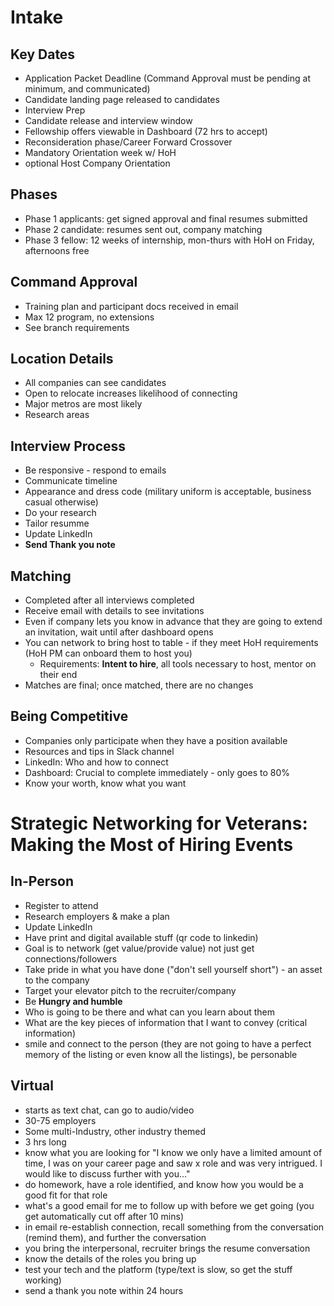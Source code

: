 # Intake
## Key Dates
- Application Packet Deadline (Command Approval must be pending at minimum, and communicated)
- Candidate landing page released to candidates
- Interview Prep
- Candidate release and interview window
- Fellowship offers viewable in Dashboard (72 hrs to accept)
- Reconsideration phase/Career Forward Crossover
- Mandatory Orientation week w/ HoH
- optional Host Company Orientation
## Phases
- Phase 1 applicants: get signed approval and final resumes submitted
- Phase 2 candidate: resumes sent out, company matching
- Phase 3 fellow: 12 weeks of internship, mon-thurs with HoH on Friday, afternoons free
## Command Approval
- Training plan and participant docs received in email
- Max 12 program, no extensions
- See branch requirements
## Location Details
- All companies can see candidates
- Open to relocate increases likelihood of connecting
- Major metros are most likely
- Research areas
## Interview Process
- Be responsive - respond to emails
- Communicate timeline
- Appearance and dress code (military uniform is acceptable, business casual otherwise)
- Do your research
- Tailor resumme
- Update LinkedIn
- **Send Thank you note**
## Matching
- Completed after all interviews completed
- Receive email with details to see invitations
- Even if company lets you know in advance that they are going to extend an invitation, wait until after dashboard opens
- You can network to bring host to table - if they meet HoH requirements (HoH PM can onboard them to host you)
  - Requirements: **Intent to hire**, all tools necessary to host, mentor on their end
- Matches are final; once matched, there are no changes
## Being Competitive
- Companies only participate when they have a position available
- Resources and tips in Slack channel
- LinkedIn: Who and how to connect
- Dashboard: Crucial to complete immediately - only goes to 80%
- Know your worth, know what you want

# Strategic Networking for Veterans: Making the Most of Hiring Events
## In-Person
  - Register to attend
  - Research employers & make a plan
  - Update LinkedIn
  - Have print and digital available stuff (qr code to linkedin)
  - Goal is to network (get value/provide value) not just get connections/followers
  - Take pride in what you have done ("don't sell yourself short") - an asset to the company
  - Target your elevator pitch to the recruiter/company
  - Be **Hungry and humble**
  - Who is going to be there and what can you learn about them
  - What are the key pieces of information that I want to convey (critical information)
  - smile and connect to the person (they are not going to have a perfect memory of the listing or even know all the listings), be personable

## Virtual
  - starts as text chat, can go to audio/video
  - 30-75 employers
  - Some multi-Industry, other industry themed
  - 3 hrs long
  - know what you are looking for "I know we only have a limited amount of time, I was on your career page and saw x role and was very intrigued. I would like to discuss further with you..."
  - do homework, have a role identified, and know how you would be a good fit for that role
  - what's a good email for me to follow up with before we get going (you get automatically cut off after 10 mins)
  - in email re-establish connection, recall something from the conversation (remind them), and further the conversation
  - you bring the interpersonal, recruiter brings the resume conversation
  - know the details of the roles you bring up
  - test your tech and the platform (type/text is slow, so get the stuff working)
  - send a thank you note within 24 hours
